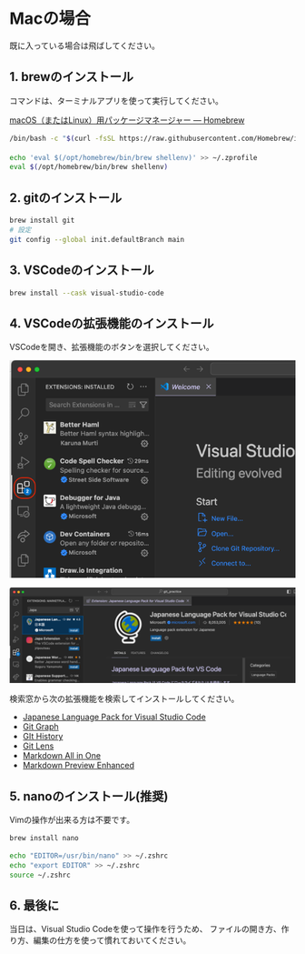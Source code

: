 # Macの場合

既に入っている場合は飛ばしてください。

## 1. brewのインストール

コマンドは、ターミナルアプリを使って実行してください。

[macOS（またはLinux）用パッケージマネージャー — Homebrew](https://brew.sh/ja/)

```bash
/bin/bash -c "$(curl -fsSL https://raw.githubusercontent.com/Homebrew/install/HEAD/install.sh)"

echo 'eval $(/opt/homebrew/bin/brew shellenv)' >> ~/.zprofile
eval $(/opt/homebrew/bin/brew shellenv)
```

## 2. gitのインストール

```bash
brew install git
# 設定
git config --global init.defaultBranch main
```

## 3. VSCodeのインストール

```bash
brew install --cask visual-studio-code
```

## 4. VSCodeの拡張機能のインストール

VSCodeを開き、拡張機能のボタンを選択してください。


![VSCodeサイドメニュー拡張機能.png](../ScreenShots/VSCode/VSCodeサイドメニュー拡張機能.png)

![VSCode拡張機能.png](../ScreenShots/VSCode/VSCode拡張機能.png)

検索窓から次の拡張機能を検索してインストールしてください。

- [Japanese Language Pack for Visual Studio Code](https://marketplace.visualstudio.com/items?itemName=MS-CEINTL.vscode-language-pack-ja)
- [Git Graph](https://marketplace.visualstudio.com/items?itemName=mhutchie.git-graph)
- [GIt History](https://marketplace.visualstudio.com/items?itemName=donjayamanne.githistory)
- [Git Lens](https://marketplace.visualstudio.com/items?itemName=eamodio.gitlens)
- [Markdown All in One](https://marketplace.visualstudio.com/items?itemName=yzhang.markdown-all-in-one)
- [Markdown Preview Enhanced](https://marketplace.visualstudio.com/items?itemName=shd101wyy.markdown-preview-enhanced)

## 5. nanoのインストール(推奨)

Vimの操作が出来る方は不要です。

```bash
brew install nano
```

```bash
echo "EDITOR=/usr/bin/nano" >> ~/.zshrc
echo "export EDITOR" >> ~/.zshrc
source ~/.zshrc
```

## 6. 最後に

当日は、Visual Studio Codeを使って操作を行うため、
ファイルの開き方、作り方、編集の仕方を使って慣れておいてください。
